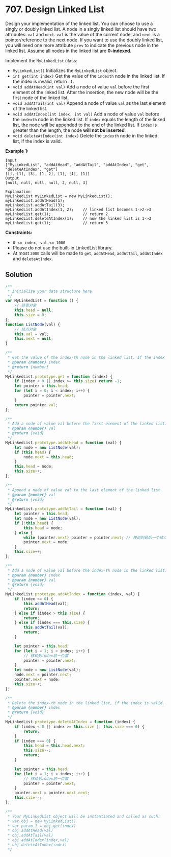 # 707. Design Linked List

Design your implementation of the linked list. You can choose to use a singly or doubly linked list.
A node in a singly linked list should have two attributes: `val` and `next`. `val` is the value of the current node, and `next` is a pointer/reference to the next node.
If you want to use the doubly linked list, you will need one more attribute `prev` to indicate the previous node in the linked list. Assume all nodes in the linked list are **0-indexed**.

Implement the `MyLinkedList` class:

-   `MyLinkedList()` Initializes the `MyLinkedList` object.
-   `int get(int index)` Get the value of the `indexth` node in the linked list. If the index is invalid, return `-1`.
-   `void addAtHead(int val)` Add a node of value `val` before the first element of the linked list. After the insertion, the new node will be the first node of the linked list.
-   `void addAtTail(int val)` Append a node of value `val` as the last element of the linked list.
-   `void addAtIndex(int index, int val)` Add a node of value `val` before the `indexth` node in the linked list. If `index` equals the length of the linked list, the node will be appended to the end of the linked list. If `index` is greater than the length, the node **will not be inserted**.
-   `void deleteAtIndex(int index)` Delete the `indexth` node in the linked list, if the index is valid.

**Example 1:**

```
Input
["MyLinkedList", "addAtHead", "addAtTail", "addAtIndex", "get", "deleteAtIndex", "get"]
[[], [1], [3], [1, 2], [1], [1], [1]]
Output
[null, null, null, null, 2, null, 3]

Explanation
MyLinkedList myLinkedList = new MyLinkedList();
myLinkedList.addAtHead(1);
myLinkedList.addAtTail(3);
myLinkedList.addAtIndex(1, 2);    // linked list becomes 1->2->3
myLinkedList.get(1);              // return 2
myLinkedList.deleteAtIndex(1);    // now the linked list is 1->3
myLinkedList.get(1);              // return 3
```

**Constraints:**

-   `0 <= index, val <= 1000`
-   Please do not use the built-in LinkedList library.
-   At most `2000` calls will be made to `get`, `addAtHead`, `addAtTail`, `addAtIndex` and `deleteAtIndex`.

## Solution

```javascript
/**
 * Initialize your data structure here.
 */
var MyLinkedList = function () {
    // 链表对象
    this.head = null;
    this.size = 0;
};
function ListNode(val) {
    // 结点对象
    this.val = val;
    this.next = null;
}

/**
 * Get the value of the index-th node in the linked list. If the index is invalid, return -1.
 * @param {number} index
 * @return {number}
 */
MyLinkedList.prototype.get = function (index) {
    if (index < 0 || index >= this.size) return -1;
    let pointer = this.head;
    for (let i = 0; i < index; i++) {
        pointer = pointer.next;
    }
    return pointer.val;
};

/**
 * Add a node of value val before the first element of the linked list. After the insertion, the new node will be the first node of the linked list.
 * @param {number} val
 * @return {void}
 */
MyLinkedList.prototype.addAtHead = function (val) {
    let node = new ListNode(val);
    if (this.head) {
        node.next = this.head;
    }
    this.head = node;
    this.size++;
};

/**
 * Append a node of value val to the last element of the linked list.
 * @param {number} val
 * @return {void}
 */
MyLinkedList.prototype.addAtTail = function (val) {
    let pointer = this.head;
    let node = new ListNode(val);
    if (!this.head) {
        this.head = node;
    } else {
        while (pointer.next) pointer = pointer.next; // 移动到最后一个结点
        pointer.next = node;
    }
    this.size++;
};

/**
 * Add a node of value val before the index-th node in the linked list. If index equals to the length of linked list, the node will be appended to the end of linked list. If index is greater than the length, the node will not be inserted.
 * @param {number} index
 * @param {number} val
 * @return {void}
 */
MyLinkedList.prototype.addAtIndex = function (index, val) {
    if (index <= 0) {
        this.addAtHead(val);
        return;
    } else if (index > this.size) {
        return;
    } else if (index === this.size) {
        this.addAtTail(val);
        return;
    }

    let pointer = this.head;
    for (let i = 1; i < index; i++) {
        // 移动到index前一位置
        pointer = pointer.next;
    }
    let node = new ListNode(val);
    node.next = pointer.next;
    pointer.next = node;
    this.size++;
};

/**
 * Delete the index-th node in the linked list, if the index is valid.
 * @param {number} index
 * @return {void}
 */
MyLinkedList.prototype.deleteAtIndex = function (index) {
    if (index < 0 || index >= this.size || this.size === 0) {
        return;
    }
    if (index === 0) {
        this.head = this.head.next;
        this.size--;
        return;
    }

    let pointer = this.head;
    for (let i = 1; i < index; i++) {
        // 移动到index前一位置
        pointer = pointer.next;
    }
    pointer.next = pointer.next.next;
    this.size--;
};

/**
 * Your MyLinkedList object will be instantiated and called as such:
 * var obj = new MyLinkedList()
 * var param_1 = obj.get(index)
 * obj.addAtHead(val)
 * obj.addAtTail(val)
 * obj.addAtIndex(index,val)
 * obj.deleteAtIndex(index)
 */
```
